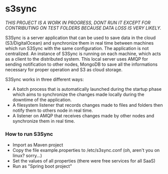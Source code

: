 # s3sync

*THIS PROJECT IS A WORK IN PROGRESS, DONT RUN IT EXCEPT FOR CONTRIBUTING ON TEST FOLDERS BECAUSE DATA LOSS IS VERY LIKELY.*

S3Sync is a server application that can be used to save data in the cloud (S3/DigitalOcean) and synchronize them in real time between machines which run S3Sync with the same configuration.
The application is not centralized. An instance of S3Sync is running on each machine, which acts as a client to the distributed system.
This local server uses AMQP for sending notification to other nodes, MongoDB to save all the informations necessary for proper operation and S3 as cloud storage.

S3Sync works in three different ways:
- A batch process that is automatically launched during the startup phase which aims to synchronize the changes made locally during the downtime of the application.
- A filesystem listener that records changes made to files and folders then notify them to others node in real time.
- A listener on AMQP that receives changes made by other nodes and synchronize them in real time.

### How to run S3Sync 
- Import as Maven project
- Copy the file example.properties to /etc/s3sync.conf (oh, aren't you on linux? sorry...)
- Set the values of all properties (there were free services for all SaaS)
- Run as "Spring boot project"
